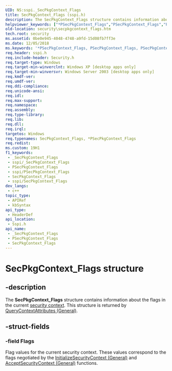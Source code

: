 ```yaml
---
UID: NS:sspi._SecPkgContext_Flags
title: SecPkgContext_Flags (sspi.h)
description: The SecPkgContext_Flags structure contains information about the flags in the current security context. This structure is returned by QueryContextAttributes (General).
helpviewer_keywords: ["*PSecPkgContext_Flags","PSecPkgContext_Flags","PSecPkgContext_Flags structure pointer [Security]","SecPkgContext_Flags","SecPkgContext_Flags structure [Security]","security.secpkgcontext_flags","sspi/PSecPkgContext_Flags","sspi/SecPkgContext_Flags"]
old-location: security\secpkgcontext_flags.htm
tech.root: security
ms.assetid: 0be0e945-4048-4748-a9fd-15d08fb7ff3e
ms.date: 12/05/2018
ms.keywords: '*PSecPkgContext_Flags, PSecPkgContext_Flags, PSecPkgContext_Flags structure pointer [Security], SecPkgContext_Flags, SecPkgContext_Flags structure [Security], security.secpkgcontext_flags, sspi/PSecPkgContext_Flags, sspi/SecPkgContext_Flags'
req.header: sspi.h
req.include-header: Security.h
req.target-type: Windows
req.target-min-winverclnt: Windows XP [desktop apps only]
req.target-min-winversvr: Windows Server 2003 [desktop apps only]
req.kmdf-ver: 
req.umdf-ver: 
req.ddi-compliance: 
req.unicode-ansi: 
req.idl: 
req.max-support: 
req.namespace: 
req.assembly: 
req.type-library: 
req.lib: 
req.dll: 
req.irql: 
targetos: Windows
req.typenames: SecPkgContext_Flags, *PSecPkgContext_Flags
req.redist: 
ms.custom: 19H1
f1_keywords:
 - _SecPkgContext_Flags
 - sspi/_SecPkgContext_Flags
 - PSecPkgContext_Flags
 - sspi/PSecPkgContext_Flags
 - SecPkgContext_Flags
 - sspi/SecPkgContext_Flags
dev_langs:
 - c++
topic_type:
 - APIRef
 - kbSyntax
api_type:
 - HeaderDef
api_location:
 - Sspi.h
api_name:
 - _SecPkgContext_Flags
 - PSecPkgContext_Flags
 - SecPkgContext_Flags
---
```


# SecPkgContext_Flags structure


## -description

The <b>SecPkgContext_Flags</b> structure contains information about the flags in the current <a href="/windows/desktop/SecGloss/s-gly">security context</a>. This structure is returned by <a href="/windows/desktop/api/sspi/nf-sspi-querycontextattributesa">QueryContextAttributes (General)</a>.

## -struct-fields

### -field Flags

Flag values for the current security context. These values correspond to the flags negotiated by the <a href="/windows/desktop/api/sspi/nf-sspi-initializesecuritycontexta">InitializeSecurityContext (General)</a> and <a href="/windows/desktop/api/sspi/nf-sspi-acceptsecuritycontext">AcceptSecurityContext (General)</a> functions.

